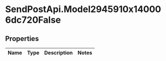 # SendPostApi.Model2945910x140006dc720False

## Properties
Name | Type | Description | Notes
------------ | ------------- | ------------- | -------------


